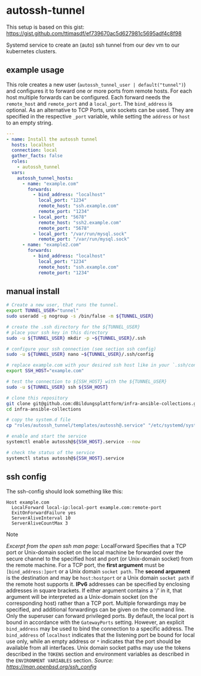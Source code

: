 # autossh-tunnel
This setup is based on this gist: https://gist.github.com/ttimasdf/ef739670ac5d627981c5695adf4c8f98

Systemd service to create an (auto) ssh tunnel from our dev vm to our kubernetes clusters.

## example usage

This role creates a new user (`autossh_tunnel_user | default("tunnel")`) and configures it to forward one or more ports from remote hosts.
For each host multiple forwards can be configured.
Each forward needs the `remote_host` and `remote_port` and a `local_port`. The `bind_address` is optional.
As an alternative to TCP Ports, unix sockets can be used.
They are specified in the respective `_port` variable, while setting the `address` or `host` to an empty string.


~~~yaml
---
- name: Install the autossh tunnel
  hosts: localhost
  connection: local
  gather_facts: false
  roles:
    - autossh_tunnel
  vars:
    autossh_tunnel_hosts:
      - name: "example.com"
        forwards:
          - bind_address: "localhost"
            local_port: "1234"
            remote_host: "ssh.example.com"
            remote_port: "1234"
          - local_port: "5678"
            remote_host: "ssh2.example.com"
            remote_port: "5678"
          - local_port: "/var/run/mysql.sock"
            remote_port: "/var/run/mysql.sock"
      - name: "example2.com"
        forwards:
          - bind_address: "localhost"
            local_port: "1234"
            remote_host: "ssh.example.com"
            remote_port: "1234"
~~~

## manual install
~~~bash
# Create a new user, that runs the tunnel.
export TUNNEL_USER="tunnel"
sudo useradd -g nogroup -s /bin/false -m ${TUNNEL_USER}

# create the .ssh directory for the ${TUNNEL_USER}
# place your ssh key in this directory
sudo -u ${TUNNEL_USER} mkdir -p ~${TUNNEL_USER}/.ssh

# configure your ssh connection (see section ssh config)
sudo -u ${TUNNEL_USER} nano ~${TUNNEL_USER}/.ssh/config

# replace example.com with your desired ssh host like in your `.ssh/config`
export SSH_HOST="example.com"

# test the connection to ${SSH_HOST} with the ${TUNNEL_USER}
sudo -u ${TUNNEL_USER} ssh ${SSH_HOST}

# clone this repository
git clone git@github.com:dBildungsplattform/infra-ansible-collections.git
cd infra-ansible-collections

# copy the system.d file
cp "roles/autossh_tunnel/templates/autossh@.service" "/etc/systemd/system/autossh@${SSH_HOST}.service"

# enable and start the service
systemctl enable autossh@${SSH_HOST}.service --now

# check the status of the service
systemctl status autossh@${SSH_HOST}.service
~~~

## ssh config

The ssh-config should look something like this:

~~~
Host example.com
  LocalForward local-ip:local-port example.com:remote-port
  ExitOnForwardFailure yes
  ServerAliveInterval 10
  ServerAliveCountMax 3
~~~

> [!Note]
> *Excerpt from the open ssh man page:* LocalForward
> Specifies that a TCP port or Unix-domain socket on the local machine be forwarded over the secure channel to the specified host and port (or Unix-domain socket) from the remote machine.
> For a TCP port, the **first argument** must be `[bind_address:]port` or a Unix domain `socket path`.
> The **second argument** is the destination and may be `host:hostport` or a Unix domain `socket path` if the remote host supports it.
> **IPv6** addresses can be specified by enclosing addresses in square brackets.
> If either argument contains a '/' in it, that argument will be interpreted as a Unix-domain socket (on the corresponding host) rather than a TCP port.
> Multiple forwardings may be specified, and additional forwardings can be given on the command line.
> Only the superuser can forward privileged ports. By default, the local port is bound in accordance with the `GatewayPorts` setting.
> However, an explicit `bind_address` may be used to bind the connection to a specific address.
> The `bind_address` of `localhost` indicates that the listening port be bound for local use only, while an empty address or `*` indicates that the port should be available from all interfaces.
> Unix domain socket paths may use the tokens described in the `TOKENS` section and environment variables as described in the `ENVIRONMENT VARIABLES` section.
> *Source: https://man.openbsd.org/ssh_config*
